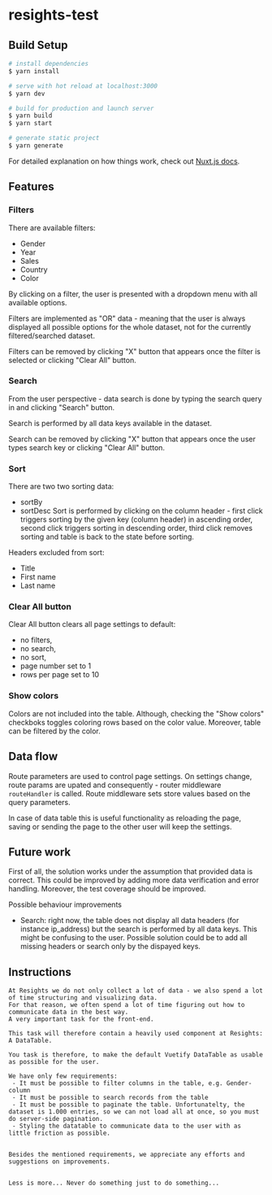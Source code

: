 # resights-test

## Build Setup

```bash
# install dependencies
$ yarn install

# serve with hot reload at localhost:3000
$ yarn dev

# build for production and launch server
$ yarn build
$ yarn start

# generate static project
$ yarn generate
```

For detailed explanation on how things work, check out [Nuxt.js docs](https://nuxtjs.org).

## Features
### Filters
There are available filters:
- Gender
- Year
- Sales
- Country
- Color

By clicking on a filter, the user is presented with a dropdown menu with all available options.

Filters are implemented as "OR" data - meaning that the user is always displayed all possible options for the whole dataset, not for the currently filtered/searched dataset.

Filters can be removed by clicking "X" button that appears once the filter is selected or clicking "Clear All" button.

### Search
From the user perspective - data search is done by typing the search query in and clicking "Search" button.

Search is performed by all data keys available in the dataset.

Search can be removed by clicking "X" button that appears once the user types search key or clicking "Clear All" button.

### Sort
There are two two sorting data:
- sortBy
- sortDesc
Sort is performed by clicking on the column header - first click triggers sorting by the given key (column header) in ascending order, second click triggers sorting in descending order, third click removes sorting and table is back to the state before sorting.

Headers excluded from sort:
- Title
- First name
- Last name

### Clear All button
Clear All button clears all page settings to default:
- no filters, 
- no search, 
- no sort, 
- page number set to 1
- rows per page set to 10 

### Show colors
Colors are not included into the table. Although, checking the "Show colors" checkboks toggles coloring rows based on the color value. Moreover, table can be filtered by the color.

## Data flow
Route parameters are used to control page settings. On settings change, route params are upated and consequently - router middleware `routeHandler` is called. Route middleware sets store values based on the query parameters.

In case of data table this is useful functionality as reloading the page, saving or sending the page to the other user will keep the settings.

## Future work
First of all, the solution works under the assumption that provided data is correct. This could be improved by adding more data verification and error handling. Moreover, the test coverage should be improved.

Possible behaviour improvements
- Search: right now, the table does not display all data headers (for instance ip_address) but the search is performed by all data keys. This might be confusing to the user. Possible solution could be to add all missing headers or search only by the dispayed keys.


## Instructions

```
At Resights we do not only collect a lot of data - we also spend a lot of time structuring and visualizing data.
For that reason, we often spend a lot of time figuring out how to communicate data in the best way.
A very important task for the front-end.

This task will therefore contain a heavily used component at Resights: A DataTable.

You task is therefore, to make the default Vuetify DataTable as usable as possible for the user.

We have only few requirements:
 - It must be possible to filter columns in the table, e.g. Gender-column
 - It must be possible to search records from the table
 - It must be possible to paginate the table. Unfortunatelty, the dataset is 1.000 entries, so we can not load all at once, so you must do server-side pagination.
 - Styling the datatable to communicate data to the user with as little friction as possible.


Besides the mentioned requirements, we appreciate any efforts and suggestions on improvements.


Less is more... Never do something just to do something...
```
